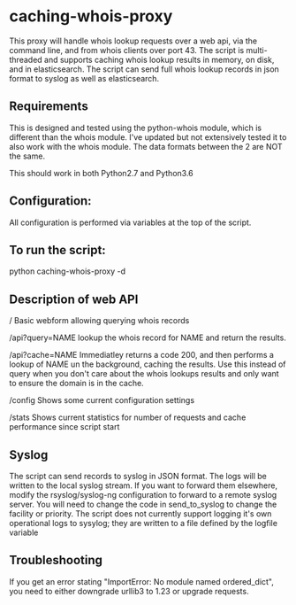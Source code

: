 # caching-whois-proxy

This proxy will handle whois lookup requests over a web api, via the command line, and from whois clients over port 43. The script is multi-threaded and supports caching whois lookup results in memory, on disk, and in elasticsearch. The script can send full whois lookup records in json format to syslog as well as elasticsearch. 

## Requirements
This is designed and tested using the python-whois module, which is different than the whois module. I've updated but not extensively tested it to also work with the whois module. The data formats between the 2 are NOT the same. 

This should work in both Python2.7 and Python3.6


## Configuration:
All configuration is performed via variables at the top of the script. 

## To run the script:
python caching-whois-proxy -d

## Description of web API
/ Basic webform allowing querying whois records

/api?query=NAME lookup the whois record for NAME and return the results.
  
/api?cache=NAME Immediatley returns a code 200, and then performs a lookup of NAME un the background, caching the results. Use this instead of query when you don't care about the whois lookups results and only want to ensure the domain is in the cache.
  
/config Shows some current configuration settings

/stats Shows current statistics for number of requests and cache performance since script start

## Syslog
The script can send records to syslog in JSON format. The logs will be written to the local syslog stream. If you want to forward them elsewhere, modify the rsyslog/syslog-ng configuration to forward  to a remote syslog server. You will need to change the code in send_to_syslog to change the facility or priority. The script does not currently support logging it's own operational logs to sysylog; they are written to a file defined by the logfile variable
  
  
 ## Troubleshooting
 If you get an error stating "ImportError: No module named ordered_dict", you need to either downgrade urllib3 to 1.23 or upgrade requests.

